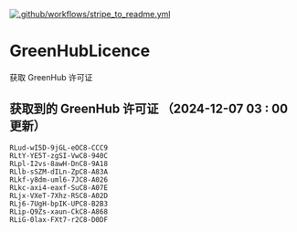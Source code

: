 [![.github/workflows/stripe_to_readme.yml](https://github.com/zjx-kimi/GreenHubLicence/actions/workflows/stripe_to_readme.yml/badge.svg)](https://github.com/zjx-kimi/GreenHubLicence/actions/workflows/stripe_to_readme.yml)
# GreenHubLicence
获取 GreenHub 许可证
## 获取到的 GreenHub 许可证 （2024-12-07 03 : 00 更新）
```
RLud-wI5D-9jGL-eOC8-CCC9
RLtY-YE5T-zgSI-VwC8-940C
RLpl-I2vs-8awH-DnC8-9A18
RLlb-sSZM-dILn-ZpC8-A83A
RLkf-y8dm-uml6-7JC8-A026
RLkc-axi4-eaxf-SuC8-A07E
RLjx-VXeT-7Xhz-RSC8-A02D
RLj6-7UgH-bpIK-UPC8-B2B3
RLip-Q9Zs-xaun-CkC8-A868
RLiG-0lax-FXt7-r2C8-D0DF
```
